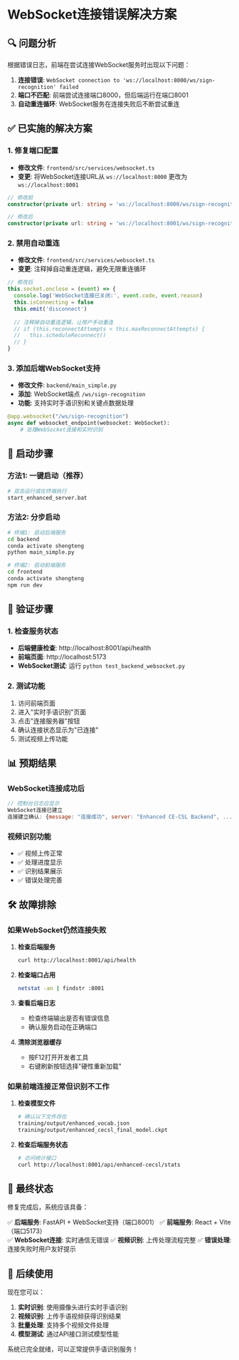 # WebSocket连接错误解决方案

## 🔍 问题分析

根据错误日志，前端在尝试连接WebSocket服务时出现以下问题：

1. **连接错误**: `WebSocket connection to 'ws://localhost:8000/ws/sign-recognition' failed`
2. **端口不匹配**: 前端尝试连接端口8000，但后端运行在端口8001
3. **自动重连循环**: WebSocket服务在连接失败后不断尝试重连

## ✅ 已实施的解决方案

### 1. 修复端口配置
- **修改文件**: `frontend/src/services/websocket.ts`
- **变更**: 将WebSocket连接URL从 `ws://localhost:8000` 更改为 `ws://localhost:8001`

```typescript
// 修改前
constructor(private url: string = 'ws://localhost:8000/ws/sign-recognition') {}

// 修改后  
constructor(private url: string = 'ws://localhost:8001/ws/sign-recognition') {}
```

### 2. 禁用自动重连
- **修改文件**: `frontend/src/services/websocket.ts`
- **变更**: 注释掉自动重连逻辑，避免无限重连循环

```typescript
// 修改后
this.socket.onclose = (event) => {
  console.log('WebSocket连接已关闭:', event.code, event.reason)
  this.isConnecting = false
  this.emit('disconnect')
  
  // 注释掉自动重连逻辑，让用户手动重连
  // if (this.reconnectAttempts < this.maxReconnectAttempts) {
  //   this.scheduleReconnect()
  // }
}
```

### 3. 添加后端WebSocket支持
- **修改文件**: `backend/main_simple.py`
- **添加**: WebSocket端点 `/ws/sign-recognition`
- **功能**: 支持实时手语识别和关键点数据处理

```python
@app.websocket("/ws/sign-recognition")
async def websocket_endpoint(websocket: WebSocket):
    # 处理WebSocket连接和实时识别
```

## 🚀 启动步骤

### 方法1: 一键启动（推荐）
```bash
# 双击运行或在终端执行
start_enhanced_server.bat
```

### 方法2: 分步启动
```bash
# 终端1: 启动后端服务
cd backend
conda activate shengteng
python main_simple.py

# 终端2: 启动前端服务  
cd frontend
conda activate shengteng
npm run dev
```

## 🔧 验证步骤

### 1. 检查服务状态
- **后端健康检查**: http://localhost:8001/api/health
- **前端页面**: http://localhost:5173
- **WebSocket测试**: 运行 `python test_backend_websocket.py`

### 2. 测试功能
1. 访问前端页面
2. 进入"实时手语识别"页面
3. 点击"连接服务器"按钮
4. 确认连接状态显示为"已连接"
5. 测试视频上传功能

## 📊 预期结果

### WebSocket连接成功后
```javascript
// 控制台日志应显示
WebSocket连接已建立
连接建立确认: {message: "连接成功", server: "Enhanced CE-CSL Backend", ...}
```

### 视频识别功能
- ✅ 视频上传正常
- ✅ 处理进度显示
- ✅ 识别结果展示
- ✅ 错误处理完善

## 🛠️ 故障排除

### 如果WebSocket仍然连接失败

1. **检查后端服务**
   ```bash
   curl http://localhost:8001/api/health
   ```

2. **检查端口占用**
   ```bash
   netstat -an | findstr :8001
   ```

3. **查看后端日志**
   - 检查终端输出是否有错误信息
   - 确认服务启动在正确端口

4. **清除浏览器缓存**
   - 按F12打开开发者工具
   - 右键刷新按钮选择"硬性重新加载"

### 如果前端连接正常但识别不工作

1. **检查模型文件**
   ```bash
   # 确认以下文件存在
   training/output/enhanced_vocab.json
   training/output/enhanced_cecsl_final_model.ckpt
   ```

2. **检查后端服务状态**
   ```bash
   # 访问统计接口
   curl http://localhost:8001/api/enhanced-cecsl/stats
   ```

## 📝 最终状态

修复完成后，系统应该具备：

✅ **后端服务**: FastAPI + WebSocket支持（端口8001）
✅ **前端服务**: React + Vite（端口5173）  
✅ **WebSocket连接**: 实时通信无错误
✅ **视频识别**: 上传处理流程完整
✅ **错误处理**: 连接失败时用户友好提示

## 🎯 后续使用

现在您可以：

1. **实时识别**: 使用摄像头进行实时手语识别
2. **视频识别**: 上传手语视频获得识别结果  
3. **批量处理**: 支持多个视频文件处理
4. **模型测试**: 通过API接口测试模型性能

系统已完全就绪，可以正常提供手语识别服务！
